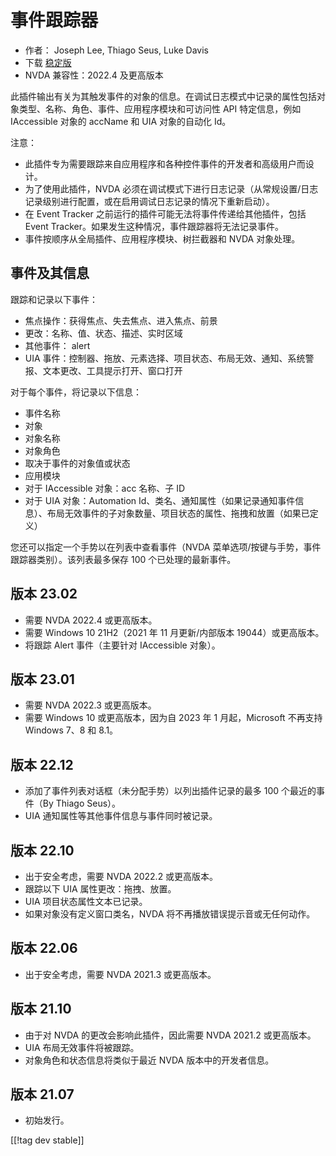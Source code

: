 # 事件跟踪器 #

* 作者： Joseph Lee, Thiago Seus, Luke Davis
* 下载 [稳定版][1]
* NVDA 兼容性：2022.4 及更高版本

此插件输出有关为其触发事件的对象的信息。在调试日志模式中记录的属性包括对象类型、名称、角色、事件、应用程序模块和可访问性 API 特定信息，例如
IAccessible 对象的 accName 和 UIA 对象的自动化 Id。

注意：

* 此插件专为需要跟踪来自应用程序和各种控件事件的开发者和高级用户而设计。
* 为了使用此插件，NVDA 必须在调试模式下进行日志记录（从常规设置/日志记录级别进行配置，或在启用调试日志记录的情况下重新启动）。
* 在 Event Tracker 之前运行的插件可能无法将事件传递给其他插件，包括 Event
  Tracker。如果发生这种情况，事件跟踪器将无法记录事件。
* 事件按顺序从全局插件、应用程序模块、树拦截器和 NVDA 对象处理。

## 事件及其信息

跟踪和记录以下事件：

* 焦点操作：获得焦点、失去焦点、进入焦点、前景
* 更改：名称、值、状态、描述、实时区域
* 其他事件： alert
* UIA 事件：控制器、拖放、元素选择、项目状态、布局无效、通知、系统警报、文本更改、工具提示打开、窗口打开

对于每个事件，将记录以下信息：

* 事件名称
* 对象
* 对象名称
* 对象角色
* 取决于事件的对象值或状态
* 应用模块
* 对于 IAccessible 对象：acc 名称、子 ID
* 对于 UIA 对象：Automation
  Id、类名、通知属性（如果记录通知事件信息）、布局无效事件的子对象数量、项目状态的属性、拖拽和放置（如果已定义）

您还可以指定一个手势以在列表中查看事件（NVDA 菜单选项/按键与手势，事件跟踪器类别）。该列表最多保存 100 个已处理的最新事件。

## 版本 23.02

* 需要 NVDA 2022.4 或更高版本。
* 需要 Windows 10 21H2（2021 年 11 月更新/内部版本 19044）或更高版本。
* 将跟踪 Alert 事件（主要针对 IAccessible 对象）。

## 版本 23.01

* 需要 NVDA 2022.3 或更高版本。
* 需要 Windows 10 或更高版本，因为自 2023 年 1 月起，Microsoft 不再支持 Windows 7、8 和 8.1。

## 版本 22.12

* 添加了事件列表对话框（未分配手势）以列出插件记录的最多 100 个最近的事件（By Thiago Seus）。
* UIA 通知属性等其他事件信息与事件同时被记录。

## 版本 22.10

* 出于安全考虑，需要 NVDA 2022.2 或更高版本。
* 跟踪以下 UIA 属性更改：拖拽、放置。
* UIA 项目状态属性文本已记录。
* 如果对象没有定义窗口类名，NVDA 将不再播放错误提示音或无任何动作。

## 版本 22.06

* 出于安全考虑，需要 NVDA 2021.3 或更高版本。

## 版本 21.10

* 由于对 NVDA 的更改会影响此插件，因此需要 NVDA 2021.2 或更高版本。
* UIA 布局无效事件将被跟踪。
* 对象角色和状态信息将类似于最近 NVDA 版本中的开发者信息。

## 版本 21.07

* 初始发行。

[[!tag dev stable]]

[1]: https://www.nvaccess.org/addonStore/legacy?file=evtTracker
